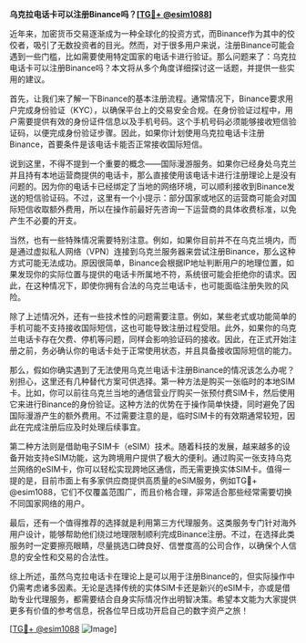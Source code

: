 **乌克拉电话卡可以注册Binance吗？[[TG💪+ @esim1088](https://t.me/s/esim1088)]**

近年来，加密货币交易逐渐成为一种全球化的投资方式，而Binance作为其中的佼佼者，吸引了无数投资者的目光。然而，对于很多用户来说，注册Binance可能会遇到一些门槛，比如需要使用特定国家的电话卡进行验证。那么问题来了：乌克拉电话卡可以注册Binance吗？本文将从多个角度详细探讨这一话题，并提供一些实用的建议。

首先，让我们来了解一下Binance的基本注册流程。通常情况下，Binance要求用户完成身份验证（KYC），以确保平台上的交易安全合规。在身份验证过程中，用户需要提供有效的身份证件信息以及手机号码。这个手机号码必须能够接收短信验证码，以便完成身份验证步骤。因此，如果你计划使用乌克拉电话卡注册Binance，首要条件是该电话卡能否正常接收国际短信。

说到这里，不得不提到一个重要的概念——国际漫游服务。如果你已经身处乌克兰并且持有本地运营商提供的电话卡，那么直接使用该电话卡进行注册理论上是没有问题的。因为你的电话卡已经绑定了当地的网络环境，可以顺利接收到Binance发送的短信验证码。不过，这里有一个小提示：部分国家或地区的运营商可能会对国际短信收取额外费用，所以在操作前最好先咨询一下运营商的具体收费标准，以免产生不必要的开支。

当然，也有一些特殊情况需要特别注意。例如，如果你目前并不在乌克兰境内，而是通过虚拟私人网络（VPN）连接到乌克兰服务器来尝试注册Binance，那么这种方式可能无法成功。原因很简单，Binance会根据IP地址判断用户的地理位置，如果发现你的实际位置与提供的电话卡所属地不符，系统很可能会拒绝你的请求。因此，在这种情况下，即使你拥有合法的乌克兰电话卡，也可能面临注册失败的风险。

除了上述情况外，还有一些技术性的问题需要注意。例如，某些老式或功能简单的手机可能不支持接收国际短信，这也可能导致注册过程受阻。此外，如果你的乌克兰电话卡存在欠费、停机等问题，同样会影响验证码的接收。因此，在正式开始注册之前，务必确认你的电话卡处于正常使用状态，并且具备接收国际短信的能力。

那么，假如你确实遇到了无法使用乌克兰电话卡注册Binance的情况该怎么办呢？别担心，这里还有几种替代方案可供选择。第一种方法是购买一张临时的本地SIM卡。比如，你可以前往乌克兰当地的通信营业厅购买一张预付费SIM卡，然后使用它来进行Binance的身份验证。这种方法的优势在于操作简单快捷，同时避免了因国际漫游产生的额外费用。不过需要注意的是，临时SIM卡的有效期通常较短，因此在完成注册后应及时处理后续事宜。

第二种方法则是借助电子SIM卡（eSIM）技术。随着科技的发展，越来越多的设备开始支持eSIM功能，这为跨境用户提供了极大的便利。通过购买一张支持乌克兰网络的eSIM卡，你可以轻松实现跨地区通信，而无需更换实体SIM卡。值得一提的是，目前市面上有多家供应商提供高质量的eSIM服务，例如TG💪+ @esim1088，它们不仅覆盖范围广，而且价格合理，非常适合那些经常需要切换不同国家网络的用户。

最后，还有一个值得推荐的选择就是利用第三方代理服务。这类服务专门针对海外用户设计，能够帮助他们绕过地理限制顺利完成Binance注册。不过，在选择此类服务时一定要擦亮眼睛，尽量挑选口碑良好、信誉度高的公司合作，以确保个人信息的安全性和交易的合法性。

综上所述，虽然乌克拉电话卡在理论上是可以用于注册Binance的，但实际操作中仍需考虑诸多因素。无论是选择传统的实体SIM卡还是新兴的eSIM卡，亦或是借助专业代理服务，都需要结合自身实际情况作出明智决策。希望本文能为大家提供更多有价值的参考信息，祝各位早日成功开启自己的数字资产之旅！

[[TG💪+ @esim1088](https://t.me/s/esim1088) ![Image](https://i.postimg.cc/4NQfJmqS/Snipaste-2025-05-13-00-14-12.png)]